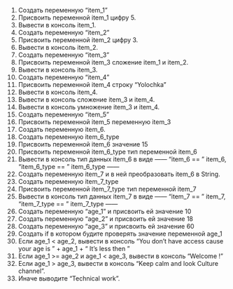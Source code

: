  1. Создать переменную “item_1”</br>
 2. Присвоить переменной item_1 цифру 5.</br>
 3. Вывести в консоль item_1.</br>
 4. Создать переменную “item_2”</br>
 5. Присвоить переменной item_2 цифру 3.</br>
 6. Вывести в консоль item_2.</br>
 7. Создать переменную “item_3”</br>
 8. Присвоить переменной item_3 сложение item_1 и item_2.</br>
 9. Вывести в консоль item_3.</br>
 10. Создать переменную “item_4”</br>
 11. Присвоить переменной item_4 строку “Yolochka”</br>
 12. Вывести в консоль item_4.</br>
 13. Вывести в консоль сложение item_3 и item_4.</br>
 14. Вывести в консоль умножение item_3 и item_4.</br>
 15. Создать переменную “item_5”</br>
 16. Присвоить переменной item_5 переменную item_3</br>
 17. Создать переменную item_6.</br>
 18. Создать переменную item_6_type</br>
 19. Присвоить переменной item_6 значение 15</br>
 20. Присвоить переменной item_6_type тип переменной item_6</br>
 21. Вывести в консоль тип данных item_6 в виде ——  “item_6 == ”  item_6,  “item_6_type == ”  item_6_type ——  </br>
 22. Создать переменную item_7 и в ней преобразовать item_6 в String.</br>
 23. Создать переменную item_7_type</br>
 24. Присвоить переменной item_7_type тип переменной item_7</br>
 25. Вывести в консоль тип данных item_7 в виде ——  “item_7 == ”  item_7,  “item_7_type == ”  item_7_type ——</br>  
 26. Создать переменную “age_1” и присвоить ей значение 10</br>
 27. Создать переменную “age_2” и присвоить ей значение 18</br>
 28. Создать переменную “age_3” и присвоить ей значение 60</br>
 29. Создать if в котором будите проверять значение переменной age_1</br>
 30. Если age_1 < age_2, вывести в консоль “You don’t have access cause your age is ” + age_1 + “ It’s less then ”</br>
 31. Если age_1 >=  age_2 и age_1 <  age_3, вывести в консоль “Welcome  !”</br>
 32. Если age_1  > age_3, вывести в консоль “Keep calm and look Culture channel”.</br>
 33. Иначе выводите “Technical work”.
